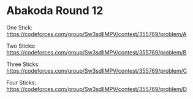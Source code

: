# Abakoda Round 12

One Stick: https://codeforces.com/group/Sw3sdIlMPV/contest/355769/problem/A

Two Sticks: https://codeforces.com/group/Sw3sdIlMPV/contest/355769/problem/B

Three Sticks: https://codeforces.com/group/Sw3sdIlMPV/contest/355769/problem/C

Four Sticks: https://codeforces.com/group/Sw3sdIlMPV/contest/355769/problem/D
